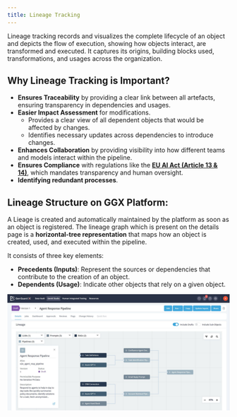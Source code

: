 ```yaml
---
title: Lineage Tracking
---
```


Lineage tracking records and visualizes the complete lifecycle of an object and depicts the flow of execution, showing how objects interact, are transformed and executed. It captures its origins, building blocks used, transformations, and usages across the organization.

## Why Lineage Tracking is Important?

- **Ensures Traceability** by providing a clear link between all artefacts, ensuring transparency in dependencies and usages.
- **Easier Impact Assessment** for modifications.
    - Provides a clear view of all dependent objects that would be affected by changes.
    - Identifies necessary updates across dependencies to introduce changes.
- **Enhances Collaboration** by providing visibility into how different teams and models interact within the pipeline.
- **Ensures Compliance** with regulations like the **[EU AI Act (Article 13 & 14)](https://eur-lex.europa.eu/resource.html?uri=cellar:e0649735-a372-11eb-9585-01aa75ed71a1.0001.02/DOC_1&format=PDF)**, which mandates transparency and human oversight.
- **Identifying redundant processes**.

## Lineage Structure on GGX Platform:

A Lieage is created and automatically maintained by the platform as soon as an object is registered. The lineage graph which is present on the details page is a **horizontal-tree representation** that maps how an object is created, used, and executed within the pipeline.

It consists of three key elements:

- **Precedents (Inputs)**: Represent the sources or dependencies that contribute to the creation of an object.
- **Dependents (Usage)**: Indicate other objects that rely on a given object.

![Lineage Example](./lineage-example.png)
